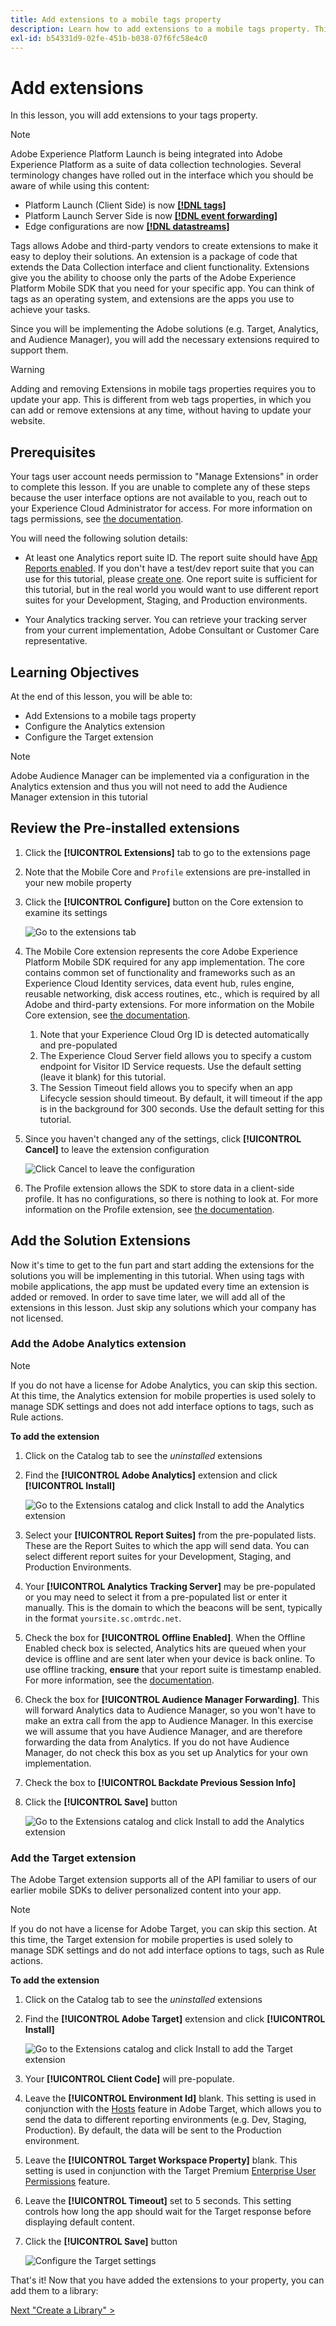 ```yaml
---
title: Add extensions to a mobile tags property
description: Learn how to add extensions to a mobile tags property. This lesson is part of the Implement the Experience Cloud in Mobile iOS Objective-C Applications tutorial.
exl-id: b54331d9-02fe-451b-b038-07f6fc58e4c0
---
```

# Add extensions

In this lesson, you will add extensions to your tags property.


>[!NOTE]
>
>Adobe Experience Platform Launch is being integrated into Adobe Experience Platform as a suite of data collection technologies. Several terminology changes have rolled out in the interface which you should be aware of while using this content:
>
> * Platform Launch (Client Side) is now **[[!DNL tags]](https://experienceleague.adobe.com/docs/experience-platform/tags/home.html)** 
> * Platform Launch Server Side is now **[[!DNL event forwarding]](https://experienceleague.adobe.com/docs/experience-platform/tags/event-forwarding/overview.html)** 
> * Edge configurations  are now **[[!DNL datastreams]](https://experienceleague.adobe.com/docs/experience-platform/edge/fundamentals/datastreams.html)**

Tags allows Adobe and third-party vendors to create extensions to make it easy to deploy their solutions. An extension is a package of code that extends the Data Collection interface and client functionality. Extensions give you the ability to choose only the parts of the Adobe Experience Platform Mobile SDK that you need for your specific app. You can think of tags as an operating system, and extensions are the apps you use to achieve your tasks.

Since you will be implementing the Adobe solutions (e.g. Target, Analytics, and Audience Manager), you will add the necessary extensions required to support them.

>[!WARNING]
>
>Adding and removing Extensions in mobile tags properties requires you to update your app. This is different from web tags properties, in which you can add or remove extensions at any time, without having to update your website.

## Prerequisites

Your tags user account needs permission to "Manage Extensions" in order to complete this lesson. If you are unable to complete any of these steps because the user interface options are not available to you, reach out to your Experience Cloud Administrator for access. For more information on tags permissions, see [the documentation](https://experienceleague.adobe.com/docs/experience-platform/tags/admin/user-permissions.html).

You will need the following solution details:

* At least one Analytics report suite ID. The report suite should have [App Reports  enabled](https://experienceleague.adobe.com/docs/analytics/admin/admin-tools/mobile-management.html). If you don't have a test/dev report suite that you can use for this tutorial, please [create one](https://experienceleague.adobe.com/docs/analytics/admin/manage-report-suites/new-report-suite/new-report-suite.html). One report suite is sufficient for this tutorial, but in the real world you would want to use different report suites for your Development, Staging, and Production environments.

* Your Analytics tracking server. You can retrieve your tracking server from your current implementation, Adobe Consultant or Customer Care representative.

## Learning Objectives

At the end of this lesson, you will be able to:

* Add Extensions to a mobile tags property
* Configure the Analytics extension
* Configure the Target extension

>[!NOTE]
>
>Adobe Audience Manager can be implemented via a configuration in the Analytics extension and thus you will not need to add the Audience Manager extension in this tutorial

## Review the Pre-installed extensions

1. Click the **[!UICONTROL Extensions]** tab to go to the extensions page
1. Note that the Mobile Core and `Profile` extensions are pre-installed in your new mobile property
1. Click the **[!UICONTROL Configure]** button on the Core extension to examine its settings

   ![Go to the extensions tab](images/mobile-extensions-installed-default.png)

1. The Mobile Core extension represents the core Adobe Experience Platform Mobile SDK required for any app implementation. The core contains common set of functionality and frameworks such as an Experience Cloud Identity services, data event hub, rules engine, reusable networking, disk access routines, etc., which is required by all Adobe and third-party extensions.  For more information on the Mobile Core extension, see [the documentation](https://aep-sdks.gitbook.io/docs/using-mobile-extensions/mobile-core).

   1. Note that your Experience Cloud Org ID is detected automatically and pre-populated
   1. The Experience Cloud Server field allows you to specify a custom endpoint for Visitor ID Service requests. Use the default setting (leave it blank) for this tutorial.
   1. The Session Timeout field allows you to specify when an app Lifecycle session should timeout. By default, it will timeout if the app is in the background for 300 seconds. Use the default setting for this tutorial.

1. Since you haven't changed any of the settings, click **[!UICONTROL Cancel]** to leave the extension configuration

    ![Click Cancel to leave the configuration](images/mobile-extensions-core-cancel.png)

1. The Profile extension allows the SDK to store data in a client-side profile. It has no configurations, so there is nothing to look at. For more information on the Profile extension, see [the documentation](https://aep-sdks.gitbook.io/docs/using-mobile-extensions/profile).

## Add the Solution Extensions

Now it's time to get to the fun part and start adding the extensions for the solutions you will be implementing in this tutorial. When using tags with mobile applications, the app must be updated every time an extension is added or removed. In order to save time later, we will add all of the extensions in this lesson. Just skip any solutions which your company has not licensed.

### Add the Adobe Analytics extension

>[!NOTE]
>
>If you do not have a license for Adobe Analytics, you can skip this section. At this time, the Analytics extension for mobile properties is used solely to manage SDK settings and does not add interface options to tags, such as Rule actions.

**To add the extension**

1. Click on the Catalog tab to see the _uninstalled_ extensions

1. Find the **[!UICONTROL Adobe Analytics]** extension and click **[!UICONTROL Install]**
  
    ![Go to the Extensions catalog and click Install to add the Analytics extension](images/mobile-extensions-catalog-installAnalytics.png)

1. Select your **[!UICONTROL Report Suites]** from the pre-populated lists. These are the Report Suites to which the app will send data. You can select different report suites for your Development, Staging, and Production Environments.
1. Your **[!UICONTROL Analytics Tracking Server]** may be pre-populated or you may need to select it from a pre-populated list or enter it manually. This is the domain to which the beacons will be sent, typically in the format `yoursite.sc.omtrdc.net`.
1. Check the box for **[!UICONTROL Offline Enabled]**. When the Offline Enabled check box is selected, Analytics hits are queued when your device is offline and are sent later when your device is back online. To use offline tracking, **ensure** that your report suite is timestamp enabled. For more information, see the [documentation](https://experienceleague.adobe.com/docs/analytics/implementation/vars/config-vars/trackoffline.html).
1. Check the box for **[!UICONTROL Audience Manager Forwarding]**. This will forward Analytics data to Audience Manager, so you won't have to make an extra call from the app to Audience Manager. In this exercise we will assume that you have Audience Manager, and are therefore forwarding the data from Analytics. If you do not have Audience Manager, do not check this box as you set up Analytics for your own implementation.
1. Check the box to **[!UICONTROL Backdate Previous Session Info]**
1. Click the **[!UICONTROL Save]** button
  
    ![Go to the Extensions catalog and click Install to add the Analytics extension](images/mobile-extensions-analytics-settings.png)

### Add the Target extension

The Adobe Target extension supports all of the API familiar to users of our earlier mobile SDKs to deliver personalized content into your app.

>[!NOTE]
>
>If you do not have a license for Adobe Target, you can skip this section. At this time, the Target extension for mobile properties is used solely to manage SDK settings and do not add interface options to tags, such as Rule actions.

**To add the extension**

1. Click on the Catalog tab to see the _uninstalled_ extensions

1. Find the **[!UICONTROL Adobe Target]** extension and click **[!UICONTROL Install]**
  
   ![Go to the Extensions catalog and click Install to add the Target extension](images/mobile-extensions-catalog-installTarget.png)

1. Your **[!UICONTROL Client Code]** will pre-populate.
1. Leave the **[!UICONTROL Environment Id]** blank. This setting is used in conjunction with the [Hosts](https://experienceleague.adobe.com/docs/target/using/administer/hosts.html) feature in Adobe Target, which allows you to send the data to different reporting environments (e.g. Dev, Staging, Production). By default, the data will be sent to the Production environment.
1. Leave the **[!UICONTROL Target Workspace Property]** blank. This setting is used in conjunction with the Target Premium [Enterprise User Permissions](https://experienceleague.adobe.com/docs/target/using/administer/manage-users/enterprise/property-channel.html) feature.
1. Leave the **[!UICONTROL Timeout]** set to 5 seconds. This setting controls how long the app should wait for the Target response before displaying default content.
1. Click the **[!UICONTROL Save]** button
  
    ![Configure the Target settings](images/mobile-extensions-target-settings.png)

That's it! Now that you have added the extensions to your property, you can add them to a library:

[Next "Create a Library" >](create-a-library.md)
